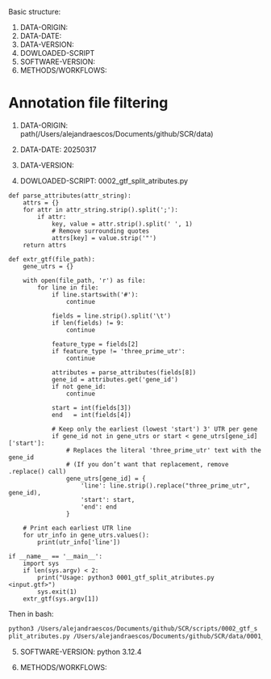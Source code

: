 Basic structure:
1.  DATA-ORIGIN:
2.  DATA-DATE:
3.  DATA-VERSION:
4.  DOWLOADED-SCRIPT
5.  SOFTWARE-VERSION:
6.  METHODS/WORKFLOWS:

# Annotation file filtering

1.  DATA-ORIGIN:
path(/Users/alejandraescos/Documents/github/SCR/data)

2.  DATA-DATE:
20250317

3.  DATA-VERSION:

4.  DOWLOADED-SCRIPT:
0002_gtf_split_atributes.py
```
def parse_attributes(attr_string):
    attrs = {}
    for attr in attr_string.strip().split(';'):
        if attr:
            key, value = attr.strip().split(' ', 1)
            # Remove surrounding quotes
            attrs[key] = value.strip('"')
    return attrs

def extr_gtf(file_path):
    gene_utrs = {}

    with open(file_path, 'r') as file:
        for line in file:
            if line.startswith('#'):
                continue

            fields = line.strip().split('\t')
            if len(fields) != 9:
                continue

            feature_type = fields[2]
            if feature_type != 'three_prime_utr':
                continue

            attributes = parse_attributes(fields[8])
            gene_id = attributes.get('gene_id')
            if not gene_id:
                continue

            start = int(fields[3])
            end   = int(fields[4])

            # Keep only the earliest (lowest 'start') 3' UTR per gene
            if gene_id not in gene_utrs or start < gene_utrs[gene_id]['start']:
                # Replaces the literal 'three_prime_utr' text with the gene_id
                # (If you don’t want that replacement, remove .replace() call)
                gene_utrs[gene_id] = {
                    'line': line.strip().replace("three_prime_utr", gene_id),
                    'start': start,
                    'end': end
                }

    # Print each earliest UTR line
    for utr_info in gene_utrs.values():
        print(utr_info['line'])

if __name__ == '__main__':
    import sys
    if len(sys.argv) < 2:
        print("Usage: python3 0001_gtf_split_atributes.py <input.gtf>")
        sys.exit(1)
    extr_gtf(sys.argv[1])
```
Then in bash:

```zsh 5.9 (arm64-apple-darwin24.0)
python3 /Users/alejandraescos/Documents/github/SCR/scripts/0002_gtf_s
plit_atributes.py /Users/alejandraescos/Documents/github/SCR/data/0001_dmle.gtf > /Users/alejandraescos/Documents/github/SCR/data/0002_dmle_3UTR.gtf
```

5.  SOFTWARE-VERSION:
python 3.12.4

6.  METHODS/WORKFLOWS:

